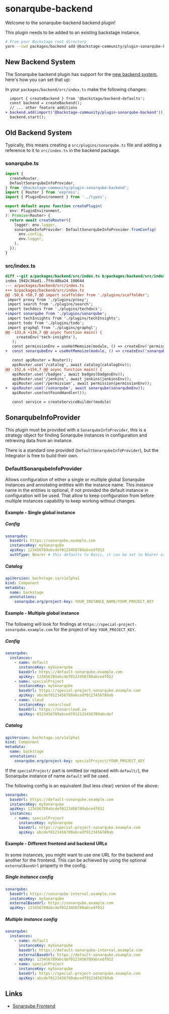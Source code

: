 # sonarqube-backend

Welcome to the sonarqube-backend backend plugin!

This plugin needs to be added to an existing backstage instance.

```bash
# From your Backstage root directory
yarn --cwd packages/backend add @backstage-community/plugin-sonarqube-backend
```

## New Backend System

The Sonarqube backend plugin has support for the [new backend system](https://backstage.io/docs/backend-system/), here's how you can set that up:

In your `packages/backend/src/index.ts` make the following changes:

```diff
  import { createBackend } from '@backstage/backend-defaults';
  const backend = createBackend();
  // ... other feature additions
+ backend.add(import('@backstage-community/plugin-sonarqube-backend'));
  backend.start();
```

## Old Backend System

Typically, this means creating a `src/plugins/sonarqube.ts` file and adding a reference to it to `src/index.ts` in the backend package.

### sonarqube.ts

```typescript
import {
  createRouter,
  DefaultSonarqubeInfoProvider,
} from '@backstage-community/plugin-sonarqube-backend';
import { Router } from 'express';
import { PluginEnvironment } from '../types';

export default async function createPlugin(
  env: PluginEnvironment,
): Promise<Router> {
  return await createRouter({
    logger: env.logger,
    sonarqubeInfoProvider: DefaultSonarqubeInfoProvider.fromConfig(
      env.config,
      env.logger,
    ),
  });
}
```

### src/index.ts

```diff
diff --git a/packages/backend/src/index.ts b/packages/backend/src/index.ts
index 1942c36ad1..7fdc48ba24 100644
--- a/packages/backend/src/index.ts
+++ b/packages/backend/src/index.ts
@@ -50,6 +50,7 @@ import scaffolder from './plugins/scaffolder';
 import proxy from './plugins/proxy';
 import search from './plugins/search';
 import techdocs from './plugins/techdocs';
+import sonarqube from './plugins/sonarqube';
 import techInsights from './plugins/techInsights';
 import todo from './plugins/todo';
 import graphql from './plugins/graphql';
@@ -133,6 +134,7 @@ async function main() {
     createEnv('tech-insights'),
   );
   const permissionEnv = useHotMemoize(module, () => createEnv('permission'));
+  const sonarqubeEnv = useHotMemoize(module, () => createEnv('sonarqube'));

   const apiRouter = Router();
   apiRouter.use('/catalog', await catalog(catalogEnv));
@@ -152,6 +154,7 @@ async function main() {
   apiRouter.use('/badges', await badges(badgesEnv));
   apiRouter.use('/jenkins', await jenkins(jenkinsEnv));
   apiRouter.use('/permission', await permission(permissionEnv));
+  apiRouter.use('/sonarqube', await sonarqube(sonarqubeEnv));
   apiRouter.use(notFoundHandler());

   const service = createServiceBuilder(module)

```

## SonarqubeInfoProvider

This plugin must be provided with a `SonarqubeInfoProvider`, this is a strategy object for finding Sonarqube instances in configuration and retrieving data from an instance.

There is a standard one provided (`DefaultSonarqubeInfoProvider`), but the Integrator is free to build their own.

### DefaultSonarqubeInfoProvider

Allows configuration of either a single or multiple global Sonarqube instances and annotating entities with the instance name. This instance name in the entities is optional, if not provided the default instance in configuration will be used. That allow to keep configuration from before multiple instances capability to keep working without changes.

#### Example - Single global instance

##### Config

```yaml
sonarqube:
  baseUrl: https://sonarqube.example.com
  instanceKey: mySonarqube
  apiKey: 123456789abcdef0123456789abcedf012
  authType: Bearer # this defaults to Basic, it can be set to Bearer or Basic
```

##### Catalog

```yaml
apiVersion: backstage.io/v1alpha1
kind: Component
metadata:
  name: backstage
  annotations:
    sonarqube.org/project-key: YOUR_INSTANCE_NAME/YOUR_PROJECT_KEY
```

#### Example - Multiple global instance

The following will look for findings at `https://special-project-sonarqube.example.com` for the project of key `YOUR_PROJECT_KEY`.

##### Config

```yaml
sonarqube:
  instances:
    - name: default
      instanceKey: mySonarqube
      baseUrl: https://default-sonarqube.example.com
      apiKey: 123456789abcdef0123456789abcedf012
    - name: specialProject
      instanceKey: mySonarqube
      baseUrl: https://special-project-sonarqube.example.com
      apiKey: abcdef0123456789abcedf0123456789ab
    - name: cloud
      instanceKey: sonarcloud
      baseUrl: https://sonarcloud.io
      apiKey: 0123456789abcedf012123456789abcdef
```

##### Catalog

```yaml
apiVersion: backstage.io/v1alpha1
kind: Component
metadata:
  name: backstage
  annotations:
    sonarqube.org/project-key: specialProject/YOUR_PROJECT_KEY
```

If the `specialProject/` part is omitted (or replaced with `default/`), the Sonarqube instance of name `default` will be used.

The following config is an equivalent (but less clear) version of the above:

```yaml
sonarqube:
  baseUrl: https://default-sonarqube.example.com
  instanceKey: mySonarqube
  apiKey: 123456789abcdef0123456789abcedf012
  instances:
    - name: specialProject
      instanceKey: mySonarqube
      baseUrl: https://special-project-sonarqube.example.com
      apiKey: abcdef0123456789abcedf0123456789ab
```

#### Example - Different frontend and backend URLs

In some instances, you might want to use one URL for the backend and another for the frontend.
This can be achieved by using the optional `externalBaseUrl` property in the config.

##### Single instance config

```yaml
sonarqube:
  baseUrl: https://sonarqube-internal.example.com
  instanceKey: mySonarqube
  externalBaseUrl: https://sonarqube.example.com
  apiKey: 123456789abcdef0123456789abcedf012
```

##### Multiple instance config

```yaml
sonarqube:
  instances:
    - name: default
      instanceKey: mySonarqube
      baseUrl: https://default-sonarqube-internal.example.com
      externalBaseUrl: https://default-sonarqube.example.com
      apiKey: 123456789abcdef0123456789abcedf012
    - name: specialProject
      instanceKey: mySonarqube
      baseUrl: https://special-project-sonarqube.example.com
      apiKey: abcdef0123456789abcedf0123456789ab
```

## Links

- [Sonarqube Frontend](../sonarqube/README.md)
